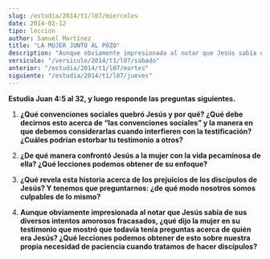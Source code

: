 ```yaml
---
slug: /estudia/2014/t1/l07/miercoles
date: 2014-02-12
tipo: leccion
author: Samuel Martínez
title: "LA MUJER JUNTO AL POZO"
description: "Aunque obviamente impresionada al notar que Jesús sabía de sus diversos  intentos amorosos fracasados, ¿qué dijo la mujer en su testimonio que mostró  que todavía tenía preguntas acerca de quién era Jesús?"
versiculo: "/versiculo/2014/t1/l07/sabado"
anterior: "/estudia/2014/t1/l07/martes"
siguiente: "/estudia/2014/t1/l07/jueves"
---
```


**Estudia Juan 4:5 al 32, y luego responde las preguntas siguientes.**

1. **¿Qué convenciones sociales quebró Jesús y por qué? ¿Qué debe decirnos esto acerca de “las convenciones sociales” y la manera en que debemos considerarlas cuando interfieren con la testificación? ¿Cuáles podrían estorbar tu testimonio a otros?**

3. **¿De qué manera confrontó Jesús a la mujer con la vida pecaminosa de ella? ¿Qué lecciones podemos obtener de su enfoque?**

5. **¿Qué revela esta historia acerca de los prejuicios de los discípulos de Jesús? Y tenemos que preguntarnos: ¿de qué modo nosotros somos culpables de lo mismo?**

7. **Aunque obviamente impresionada al notar que Jesús sabía de sus diversos intentos amorosos fracasados, ¿qué dijo la mujer en su testimonio que mostró que todavía tenía preguntas acerca de quién era Jesús? ¿Qué lecciones podemos obtener de esto sobre nuestra propia necesidad de paciencia cuando tratamos de hacer discípulos?**
